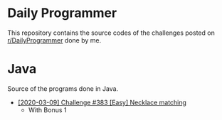 # Daily Programmer

This repository contains the source codes of the challenges posted on [r/DailyProgrammer](https://www.reddit.com/r/dailyprogrammer/) done by me.

# Java

Source of the programs done in Java.

* [[2020-03-09] Challenge #383 [Easy] Necklace matching](https://github.com/ViiRaLe/DailyProgrammer/blob/master/Java/NecklaceMatching/NecklaceMatching.java)
  - With Bonus 1
